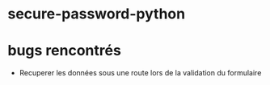 # secure-password-python

# bugs rencontrés
 - Recuperer les données sous une route lors de la validation du formulaire 